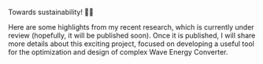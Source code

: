 Towards sustainability! 🚀🚀

Here are some highlights from my recent research, which is currently under review (hopefully, it will be published soon). Once it is published, I will share more details about this exciting project, focused on developing a useful tool for the optimization and design of complex Wave Energy Converter.
